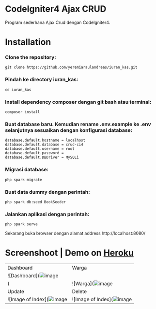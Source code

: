 # CodeIgniter4 Ajax CRUD

Program sederhana Ajax Crud dengan CodeIgniter4. 

# Installation
### Clone the repository:
```
git clone https://github.com/yeremiaraulandreas/iuran_kas.git
```

### Pindah ke directory iuran_kas:
```
cd iuran_kas
```

### Install dependency composer dengan git bash atau terminal:
```
composer install
```

### Buat database baru. Kemudian rename .env.example ke .env selanjutnya sesuaikan dengan konfigurasi database:
```
database.default.hostname = localhost
database.default.database = crud-ci4
database.default.username = root
database.default.password = 
database.default.DBDriver = MySQLi
```

### Migrasi database:
```
php spark migrate
```

### Buat data dummy dengan perintah:
```
php spark db:seed BookSeeder
```

### Jalankan aplikasi dengan perintah:
```
php spark serve
``` 

Sekarang buka browser dengan alamat address http://localhost:8080/

# Screenshoot | Demo on [Heroku](https://crud-codeigniter4.herokuapp.com)
|   |   |
| ------------- | ------------- |
| Dashboard  |  Warga |
| ![Dashboard](![image](https://user-images.githubusercontent.com/81977332/126323975-6c9ea99b-b061-408d-bbfc-e3eec3874d09.png)
)| ![Warga](![image](https://user-images.githubusercontent.com/81977332/126324070-381ecd38-36fe-4bc8-b25d-692ad6798d3f.png)|
| Update  |  Delete |
| ![Image of Index](![image](https://user-images.githubusercontent.com/81977332/126324153-2592c5fc-047d-4659-a233-0f4d23fb6aa7.png)| ![Image of Index](![image](https://user-images.githubusercontent.com/81977332/126324275-88ecbef6-d2b3-43f3-9298-2872a2f88ff6.png) |
